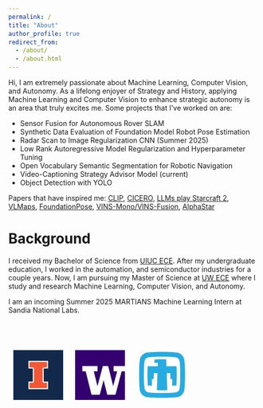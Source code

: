 ```yaml
---
permalink: /
title: "About"
author_profile: true
redirect_from: 
  - /about/
  - /about.html
---
```


Hi, I am extremely passionate about Machine Learning, Computer Vision, and Autonomy. As a lifelong enjoyer of Strategy and History, applying Machine Learning and Computer Vision to enhance strategic autonomy is an area that truly excites me. Some projects that I've worked on are:

- Sensor Fusion for Autonomous Rover SLAM
- Synthetic Data Evaluation of Foundation Model Robot Pose Estimation 
- Radar Scan to Image Regularization CNN (Summer 2025)
- Low Rank Autoregressive Model Regularization and Hyperparameter Tuning
- Open Vocabulary Semantic Segmentation for Robotic Navigation
- Video-Captioning Strategy Advisor Model (current)
- Object Detection with YOLO

Papers that have inspired me: [CLIP](https://arxiv.org/abs/2103.00020), [CICERO](https://www.science.org/doi/10.1126/science.ade9097), [LLMs play Starcraft 2](https://arxiv.org/abs/2312.11865), [VLMaps](https://arxiv.org/pdf/2210.05714), [FoundationPose](https://nvlabs.github.io/FoundationPose/), [VINS-Mono/VINS-Fusion](https://ieeexplore.ieee.org/document/8421746), [AlphaStar](https://arxiv.org/pdf/2308.03526)


Background
======
I received my Bachelor of Science from [UIUC ECE](https://ece.illinois.edu/). After my undergraduate education, I worked 
in the automation, and semiconductor industries for a couple years. Now, I am pursuing my Master of Science at [UW ECE](https://www.ece.uw.edu/) where I study and research Machine Learning, Computer Vision, and Autonomy.

I am an incoming Summer 2025 MARTIANS Machine Learning Intern at Sandia National Labs.

<br><br>

<p align="left">
  <img src="/images/uiuc.jpg" alt="UIUC" width="100" style="margin: 10px;">
  <img src="/images/uw.jpg" alt="UW" width="100" style="margin: 10px;">
  <img src="/images/sandia.jpg" alt="Sandia" width="100" style="margin: 10px;">
</p>

<br><br>
